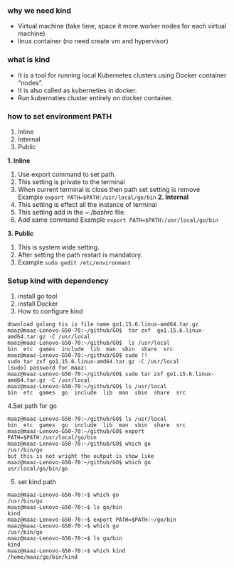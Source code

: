 ### why we need kind   
* Virtual machine (take time, space it more worker nodes for each virtual machine)
* linux container (no need create vm and hypervisor)
### what is kind   
* It is a tool for running local Kubernetes clusters using Docker container “nodes”.   
* It is also called as kuberneties in docker.   
* Run kubernaties cluster entirely on docker container.   

###  how to set environment PATH 
1. Inline   
2. Internal   
3. Public    

**1. Inline**   
1. Use export command to set path.   
2. This setting is private to the terminal   
3. When current terminal is close then path set setting is remove    
Example `export PATH=$PATH:/usr/local/go/bin` 
**2. Internal**   
1. This setting is effect all the instance of terminal  
2. This setting add in the ~./bashrc file.  
3. Add same command Example `export PATH=$PATH:/usr/local/go/bin`     

**3. Public**   
1. This is system wide setting.  
2. After setting the path restart is mandatory.   
3. Example `sudo gedit /etc/environmant` 

### Setup kind with dependency  
1. install go tool  
2. install Docker   
3. How to configure kind  
```  
download golang tis is file name go1.15.6.linux-amd64.tar.gz
maaz@maaz-Lenovo-G50-70:~/github/GO$  tar zxf  go1.15.6.linux-amd64.tar.gz -C /usr/local  
maaz@maaz-Lenovo-G50-70:~/github/GO$  ls /usr/local
bin  etc  games  include  lib  man  sbin  share  src
maaz@maaz-Lenovo-G50-70:~/github/GO$ sudo !!
sudo tar zxf go1.15.6.linux-amd64.tar.gz -C /usr/local
[sudo] password for maaz: 
maaz@maaz-Lenovo-G50-70:~/github/GO$ sudo tar zxf go1.15.6.linux-amd64.tar.gz -C /usr/local  
maaz@maaz-Lenovo-G50-70:~/github/GO$ ls /usr/local
bin  etc  games  go  include  lib  man  sbin  share  src
```  
4.Set path for go  
``` 
maaz@maaz-Lenovo-G50-70:~/github/GO$ ls /usr/local
bin  etc  games  go  include  lib  man  sbin  share  src
maaz@maaz-Lenovo-G50-70:~/github/GO$ export PATH=$PATH:/usr/local/go/bin
maaz@maaz-Lenovo-G50-70:~/github/GO$ which go     
/usr/bin/go                            
but this is not wright the output is show like 
maaz@maaz-Lenovo-G50-70:~/github/GO$ which go   
usr/local/go/bin/go  
``` 
5. set kind path     
``` 
maaz@maaz-Lenovo-G50-70:~$ which go
/usr/bin/go
maaz@maaz-Lenovo-G50-70:~$ ls go/bin
kind
maaz@maaz-Lenovo-G50-70:~$ export PATH=$PATH:~/go/bin
maaz@maaz-Lenovo-G50-70:~$ which go
/usr/bin/go
maaz@maaz-Lenovo-G50-70:~$ ls go/bin
kind
maaz@maaz-Lenovo-G50-70:~$ which kind
/home/maaz/go/bin/kind
```               